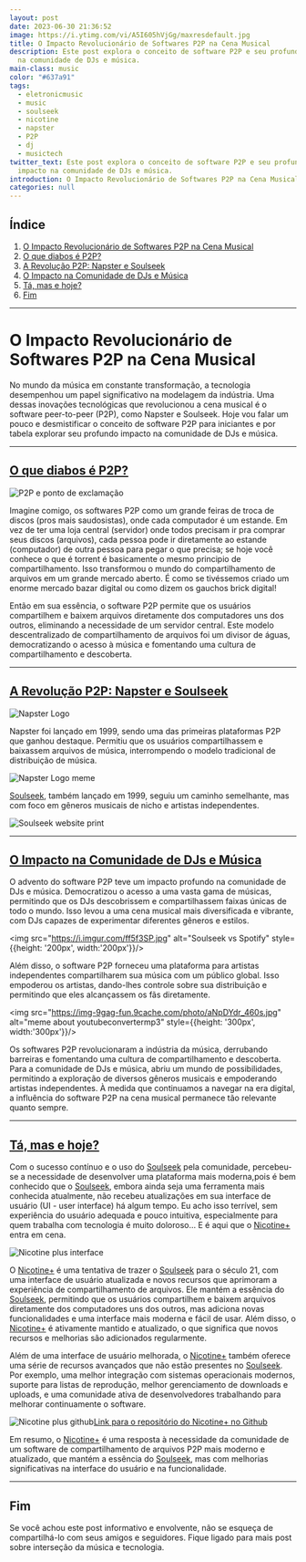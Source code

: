 ```yaml
---
layout: post
date: 2023-06-30 21:36:52
image: https://i.ytimg.com/vi/A5I605hVjGg/maxresdefault.jpg
title: O Impacto Revolucionário de Softwares P2P na Cena Musical
description: Este post explora o conceito de software P2P e seu profundo impacto
  na comunidade de DJs e música.
main-class: music
color: "#637a91"
tags:
  - eletronicmusic
  - music
  - soulseek
  - nicotine
  - napster
  - P2P
  - dj
  - musictech
twitter_text: Este post explora o conceito de software P2P e seu profundo
  impacto na comunidade de DJs e música.
introduction: O Impacto Revolucionário de Softwares P2P na Cena Musical.
categories: null
---
```

## Índice

1. [O Impacto Revolucionário de Softwares P2P na Cena Musical](#o-impacto)
2. [O que diabos é P2P?](#o-que-diabos-é-p2p)
3. [A Revolução P2P: Napster e Soulseek](#a-revolução-p2p-napster-e-soulseek)
4. [O Impacto na Comunidade de DJs e Música](#o-impacto-na-comunidade-de-djs-e-música)
5. [Tá, mas e hoje?](#ta-mas-e-hoje)
6. [Fim](#fim)

- - -

<a id="o-impacto"></a>

# O Impacto Revolucionário de Softwares P2P na Cena Musical

No mundo da música em constante transformação, a tecnologia desempenhou um papel significativo na modelagem da indústria. Uma dessas inovações tecnológicas que revolucionou a cena musical é o software peer-to-peer (P2P), como Napster e Soulseek. Hoje vou falar um pouco e desmistificar o conceito de software P2P para iniciantes e por tabela explorar seu profundo impacto na comunidade de DJs e música.

- - -

<a id="o-que-diabos-é-p2p"></a>

## [O que diabos é P2P?](#o-que-diabos-é-p2p)

![P2P e ponto de exclamação](https://uploads-ssl.webflow.com/60a3c6ed0d50ee830d47b5bf/6266ae53a8b4d759ff96e8f5_Blog2_cover.png "P2P e ponto de exclamação")

Imagine comigo, os softwares P2P como um grande feiras de troca de discos (pros mais saudosistas), onde cada computador é um estande. Em vez de ter uma loja central (servidor) onde todos precisam ir pra comprar seus discos (arquivos), cada pessoa pode ir diretamente ao estande (computador) de outra pessoa para pegar o que precisa; se hoje você conhece o que é torrent é basicamente o mesmo principio de compartilhamento. Isso transformou o mundo do compartilhamento de arquivos em um grande mercado aberto. É como se tivéssemos criado um enorme mercado bazar digital ou como dizem os gauchos brick digital!

Então em sua essência, o software P2P permite que os usuários compartilhem e baixem arquivos diretamente dos computadores uns dos outros, eliminando a necessidade de um servidor central. Este modelo descentralizado de compartilhamento de arquivos foi um divisor de águas, democratizando o acesso à música e fomentando uma cultura de compartilhamento e descoberta.

- - -

<a id="a-revolução-p2p-napster-e-soulseek"></a>

## [A Revolução P2P: Napster e Soulseek](#a-revolução-p2p-napster-e-soulseek)

![Napster Logo](/assets/img/o-impacto-revolucionário-de-softwares-p-2-p-na-cena-musical/napsterlogo.png "Napster Logo")

Napster foi lançado em 1999, sendo uma das primeiras plataformas P2P que ganhou destaque. Permitiu que os usuários compartilhassem e baixassem arquivos de música, interrompendo o modelo tradicional de distribuição de música.

![Napster Logo meme](https://i.imgflip.com/3r0d69.jpg "Napster Logo meme")

[Soulseek](http://www.slsknet.org/news/node/1), também lançado em 1999, seguiu um caminho semelhante, mas com foco em gêneros musicais de nicho e artistas independentes.

<img src="https://www.wikihow.com/images_en/thumb/0/0a/Optimize-Soulseek-for-Downloading-Music-Step-1-Version-5.jpg/v4-460px-Optimize-Soulseek-for-Downloading-Music-Step-1-Version-5.jpg" alt="Soulseek website print" />

- - -

<a id="o-impacto-na-comunidade-de-djs-e-música"></a>

## [O Impacto na Comunidade de DJs e Música](#o-impacto-na-comunidade-de-djs-e-música)

O advento do software P2P teve um impacto profundo na comunidade de DJs e música. Democratizou o acesso a uma vasta gama de músicas, permitindo que os DJs descobrissem e compartilhassem faixas únicas de todo o mundo. Isso levou a uma cena musical mais diversificada e vibrante, com DJs capazes de experimentar diferentes gêneros e estilos.

<img src="https://i.imgur.com/ff5f3SP.jpg" alt="Soulseek vs Spotify" style={{height: '200px', width:'200px'}}/>

Além disso, o software P2P forneceu uma plataforma para artistas independentes compartilharem sua música com um público global. Isso empoderou os artistas, dando-lhes controle sobre sua distribuição e permitindo que eles alcançassem os fãs diretamente.

<img src="https://img-9gag-fun.9cache.com/photo/aNpDYdr_460s.jpg" alt="meme about youtubeconvertermp3" style={{height: '300px', width:'300px'}}/>

Os softwares P2P revolucionaram a indústria da música, derrubando barreiras e fomentando uma cultura de compartilhamento e descoberta. Para a comunidade de DJs e música, abriu um mundo de possibilidades, permitindo a exploração de diversos gêneros musicais e empoderando artistas independentes. À medida que continuamos a navegar na era digital, a influência do software P2P na cena musical permanece tão relevante quanto sempre.

- - -

<a id="ta-mas-e-hoje"></a>

## [Tá, mas e hoje?](#ta-mas-e-hoje)

Com o sucesso contínuo e o uso do [Soulseek](http://www.slsknet.org/news/node/1) pela comunidade, percebeu-se a necessidade de desenvolver uma plataforma mais moderna,pois é bem conhecido que o [Soulseek](http://www.slsknet.org/news/node/1), embora ainda seja uma ferramenta mais conhecida atualmente, não recebeu atualizações em sua interface de usuário (UI - user interface) há algum tempo. Eu acho isso terrível, sem experiência do usuário adequada e pouco intuitiva, especialmente para quem trabalha com tecnologia é muito doloroso... E é aqui que o [Nicotine+](https://nicotine-plus.org) entra em cena.

<img src="https://i.ytimg.com/vi/A5I605hVjGg/maxresdefault.jpg" alt="Nicotine plus interface" />

O [Nicotine+](https://nicotine-plus.org) é uma tentativa de trazer o [Soulseek](http://www.slsknet.org/news/node/1) para o século 21, com uma interface de usuário atualizada e novos recursos que aprimoram a experiência de compartilhamento de arquivos. Ele mantém a essência do [Soulseek](http://www.slsknet.org/news/node/1), permitindo que os usuários compartilhem e baixem arquivos diretamente dos computadores uns dos outros, mas adiciona novas funcionalidades e uma interface mais moderna e fácil de usar. Além disso, o [Nicotine+](https://nicotine-plus.org) é ativamente mantido e atualizado, o que significa que novos recursos e melhorias são adicionados regularmente.

Além de uma interface de usuário melhorada, o [Nicotine+](https://nicotine-plus.org) também oferece uma série de recursos avançados que não estão presentes no [Soulseek](http://www.slsknet.org/news/node/1). Por exemplo, uma melhor integração com sistemas operacionais modernos, suporte para listas de reprodução, melhor gerenciamento de downloads e uploads, e uma comunidade ativa de desenvolvedores trabalhando para melhorar continuamente o software.

<img src="/assets/img/o-impacto-revolucionário-de-softwares-p-2-p-na-cena-musical/nicotine-plus-print-github.png" alt="Nicotine plus github" />[Link para o repositório do Nicotine+ no Github](https://github.com/nicotine-plus/nicotine-plus)

Em resumo, o [Nicotine+](https://nicotine-plus.org) é uma resposta à necessidade da comunidade de um software de compartilhamento de arquivos P2P mais moderno e atualizado, que mantém a essência do [Soulseek](http://www.slsknet.org/news/node/1), mas com melhorias significativas na interface do usuário e na funcionalidade.

- - -

<a id="fim"></a>

## Fim

Se você achou este post informativo e envolvente, não se esqueça de compartilhá-lo com seus amigos e seguidores. Fique ligado para mais post sobre interseção da música e tecnologia.